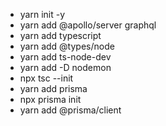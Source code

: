 - yarn init -y
- yarn add @apollo/server graphql
- yarn add typescript
- yarn add @types/node
- yarn add ts-node-dev
- yarn add -D nodemon
- npx tsc --init
- yarn add prisma
- npx prisma init
- yarn add @prisma/client
